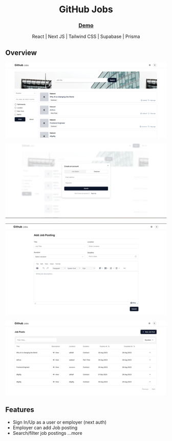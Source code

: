 <!-- Please update value in the {}  -->

<h1 align="center">GitHub Jobs</h1>

<h3 align="center">
    <a href="https://github-jobs-prasannakarki77.vercel.app/">
      Demo
    </a>  
 
</h3>
<p align="center"> React | Next JS | Tailwind CSS | Supabase | Prisma</p>
<!-- TABLE OF CONTENTS -->

## Overview

![screenshot 1](/public/static/screenshot-1.png)

![screenshot 4](/public/static/screenshot-4.png)

![screenshot 3](/public/static/screenshot-3.png)

![screenshot 2](/public/static/screenshot-2.png)

## Features

- Sign In/Up as a user or employer (next auth)
- Employer can add Job posting
- Search/filter job postings
  ...more
